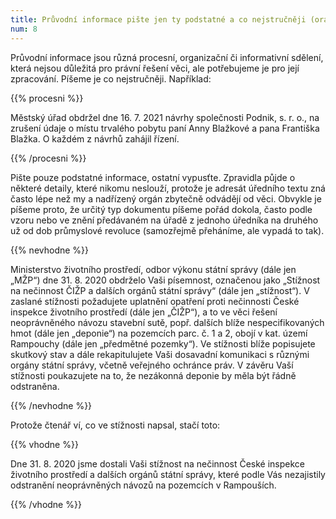 ```yaml
---
title: Průvodní informace pište jen ty podstatné a co nejstručněji (oranžová)
num: 8
---
```

Průvodní informace jsou různá procesní, organizační či informativní sdělení, která nejsou důležitá pro právní řešení věci, ale potřebujeme je pro její zpracování. Píšeme je co nejstručněji. Například:

{{% procesni %}}

Městský úřad obdržel dne 16. 7. 2021 návrhy společnosti Podnik, s. r. o., na zrušení údaje o místu trvalého pobytu paní Anny Blažkové a pana Františka Blažka. O každém z návrhů zahájil řízení.

{{% /procesni %}}

Pište pouze podstatné informace, ostatní vypusťte. Zpravidla půjde o některé detaily, které nikomu neslouží, protože je adresát úředního textu zná často lépe než my a nadřízený orgán zbytečně odvádějí od věci. Obvykle je píšeme proto, že určitý typ dokumentu píšeme pořád dokola, často podle vzoru nebo ve znění předávaném na úřadě z jednoho úředníka na druhého už od dob průmyslové revoluce (samozřejmě přeháníme, ale vypadá to tak).

{{% nevhodne %}}

Ministerstvo životního prostředí, odbor výkonu státní správy (dále jen „MŽP“) dne 31. 8. 2020 obdrželo Vaši písemnost, označenou jako „Stížnost na nečinnost ČIŽP a dalších orgánů státní správy“ (dále jen „stížnost“). V zaslané stížnosti požadujete uplatnění opatření proti nečinnosti České inspekce životního prostředí (dále jen „ČIŽP“), a to ve věci řešení neoprávněného návozu stavební sutě, popř. dalších blíže nespecifikovaných hmot (dále jen „deponie“) na pozemcích parc. č. 1 a 2, obojí v kat. území Rampouchy (dále jen „předmětné pozemky“). Ve stížnosti blíže popisujete skutkový stav a dále rekapitulujete Vaši dosavadní komunikaci s různými orgány státní správy, včetně veřejného ochránce práv. V závěru Vaší stížnosti poukazujete na to, že nezákonná deponie by měla být řádně odstraněna.

{{% /nevhodne %}}

Protože čtenář ví, co ve stížnosti napsal, stačí toto:

{{% vhodne %}}

Dne 31. 8. 2020 jsme dostali Vaši stížnost na nečinnost České inspekce životního prostředí a dalších orgánů státní správy, které podle Vás nezajistily odstranění neoprávněných návozů na pozemcích v Rampouších.

{{% /vhodne %}}
